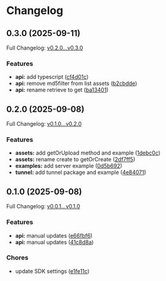 # Changelog

## 0.3.0 (2025-09-11)

Full Changelog: [v0.2.0...v0.3.0](https://github.com/limrun-inc/go-sdk/compare/v0.2.0...v0.3.0)

### Features

* **api:** add typescript ([cf4d01c](https://github.com/limrun-inc/go-sdk/commit/cf4d01c86ff162864e552a50174f1179a9ac5fa4))
* **api:** remove md5filter from list assets ([b2cbdde](https://github.com/limrun-inc/go-sdk/commit/b2cbdde31120941ed20885d219c5682f45b306d6))
* **api:** rename retrieve to get ([ba13401](https://github.com/limrun-inc/go-sdk/commit/ba13401c798500501c30eb4fdd035c275e7b901a))

## 0.2.0 (2025-09-08)

Full Changelog: [v0.1.0...v0.2.0](https://github.com/limrun-inc/go-sdk/compare/v0.1.0...v0.2.0)

### Features

* **assets:** add getOrUpload method and example ([1debc0c](https://github.com/limrun-inc/go-sdk/commit/1debc0cae08deb62f7e9a5335f7b182d94b668b8))
* **assets:** rename create to getOrCreate ([2df7ff5](https://github.com/limrun-inc/go-sdk/commit/2df7ff5817290e496f848bcc8ad0c0dd1a8732b1))
* **examples:** add server example ([0d5b692](https://github.com/limrun-inc/go-sdk/commit/0d5b692334b3b3da0bc4351d4ccbc7c3a0584946))
* **tunnel:** add tunnel package and example ([4e84071](https://github.com/limrun-inc/go-sdk/commit/4e840719bdc54e0d15d96e7ba0857f2cc2b8f5a4))

## 0.1.0 (2025-09-08)

Full Changelog: [v0.0.1...v0.1.0](https://github.com/limrun-inc/go-sdk/compare/v0.0.1...v0.1.0)

### Features

* **api:** manual updates ([e66fbf6](https://github.com/limrun-inc/go-sdk/commit/e66fbf665558ec3fb1cf52ed2d02630bd6807617))
* **api:** manual updates ([41c8d8a](https://github.com/limrun-inc/go-sdk/commit/41c8d8a105dbd196270fec13d72348a57ea84c2b))


### Chores

* update SDK settings ([e1fe11c](https://github.com/limrun-inc/go-sdk/commit/e1fe11c0ac894be47fba0aeed7106bdd13c92b57))
